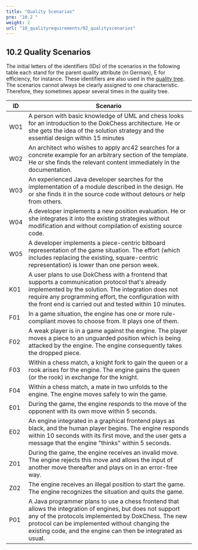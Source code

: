 ```yaml
---
title: "Quality Scenarios"
pre: "10.2 "
weight: 2
url: "10_qualityrequirements/02_qualityscenarios"
---
```


## 10.2 Quality Scenarios

The initial letters of the identifiers (IDs) of the scenarios in the following table each stand for the parent quality attribute (in German), E for efficiency, for instance.
These identifiers are also used in the [quality tree](/10_qualityrequirements/01_utilitytree/).
The scenarios cannot always be clearly assigned to one characteristic.
Therefore, they sometimes appear several times in the quality tree.

| ID | Scenario           |
|-----|--------------------|
| W01 | A person with basic knowledge of UML and chess looks for an introduction to the DokChess architecture. He or she gets the idea of the solution strategy and the essential design within 15 minutes |
| W02 | An architect who wishes to apply arc42 searches for a concrete example for an arbitrary section of the template. He or she finds the relevant content immediately in the documentation.|
| W03 | An experienced Java developer searches for the implementation of a module described in the design. He or she finds it in the source code without detours or help from others. |
| W04 | A developer implements a new position evaluation. He or she integrates it into the existing strategies without modification and without compilation of existing source code. |
| W05 | A developer implements a piece-centric bitboard representation of the game situation. The effort (which includes replacing the existing, square-centric representation) is lower than one person week. |
| K01 |  A user plans to use DokChess with a frontend that supports a communication protocol that's already implemented by the solution. The integration does not require any programming effort, the configuration with the front end is carried out and tested within 10 minutes. |
| F01 | In a game situation, the engine has one or more rule-compliant moves to choose from. It plays one of them. |
| F02 | A weak player is in a game against the engine. The player moves a piece to an unguarded position which is being attacked by the engine. The engine consequently takes the dropped piece. |
| F03 | Within a chess match, a knight fork to gain the queen or a rook arises for the engine. The engine gains the queen (or the rook) in exchange for the knight. |
| F04 | Within a chess match, a mate in two unfolds to the engine. The engine moves safely to win the game. |
| E01 | During the game, the engine responds to the move of the opponent with its own move within 5 seconds. |
| E02 |An engine integrated in a graphical frontend plays as black, and the human player begins. The engine responds within 10 seconds with its first move, and the user gets a message that the engine "thinks" within 5 seconds. |
| Z01 | During the game, the engine receives an invalid move. The engine rejects this move and allows the input of another move thereafter and plays on in an error-free way. |
| Z02 | The engine receives an illegal position to start the game. The engine recognizes the situation and quits the game. |
| P01 | A Java programmer plans to use a chess frontend that allows the integration of engines, but does not support any of the protocols implemented by DokChess. The new protocol can be implemented without changing the existing code, and the engine can then be integrated as usual. |
